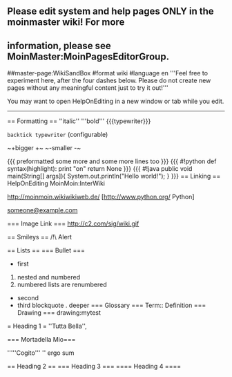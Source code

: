 ## Please edit system and help pages ONLY in the moinmaster wiki! For more
## information, please see MoinMaster:MoinPagesEditorGroup.
##master-page:WikiSandBox
#format wiki
#language en
'''Feel free to experiment here, after the four dashes below. Please do not create new pages without any meaningful content just to try it out!'''

You may want to open HelpOnEditing in a new window or tab while you edit.

----

== Formatting ==
''italic'' '''bold''' {{{typewriter}}}

`backtick typewriter` (configurable)

~+bigger +~ ~-smaller -~

{{{
preformatted some more
and some more lines too
}}}
{{{
#!python
def syntax(highlight):
    print "on"
    return None
}}}
{{{
#!java
  public void main(String[] args]){
     System.out.println("Hello world!");
  }
}}}
== Linking ==
HelpOnEditing MoinMoin:InterWiki

http://moinmoin.wikiwikiweb.de/ [http://www.python.org/ Python]

someone@example.com

=== Image Link ===
http://c2.com/sig/wiki.gif

== Smileys ==
/!\ Alert

== Lists ==
=== Bullet ===
 * first
  1. nested and numbered
  1. numbered lists are renumbered
 * second
 * third blockquote
  . deeper
=== Glossary ===
 Term:: Definition
=== Drawing ===
drawing:mytest

= Heading 1 =
''Tutta Bella'',

=== Mortadella Mio===

'''''Cogito''' '' ergo sum

== Heading 2 ==
=== Heading 3 ===
==== Heading 4 ====
